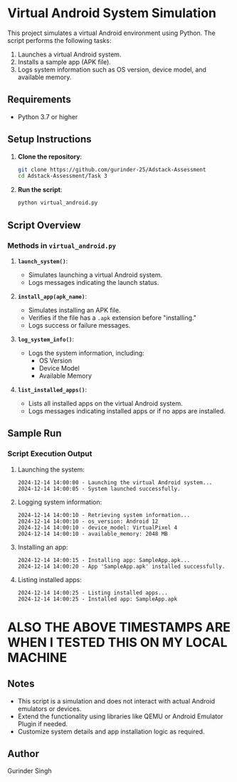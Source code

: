 # Virtual Android System Simulation

This project simulates a virtual Android environment using Python. The script performs the following tasks:

1. Launches a virtual Android system.
2. Installs a sample app (APK file).
3. Logs system information such as OS version, device model, and available memory.

## Requirements

- Python 3.7 or higher

## Setup Instructions

1. **Clone the repository**:
   ```bash
   git clone https://github.com/gurinder-25/Adstack-Assessment
   cd Adstack-Assessment/Task 3
   ```

2. **Run the script**:
   ```bash
   python virtual_android.py
   ```

## Script Overview

### Methods in `virtual_android.py`

1. **`launch_system()`**:
   - Simulates launching a virtual Android system.
   - Logs messages indicating the launch status.

2. **`install_app(apk_name)`**:
   - Simulates installing an APK file.
   - Verifies if the file has a `.apk` extension before "installing."
   - Logs success or failure messages.

3. **`log_system_info()`**:
   - Logs the system information, including:
     - OS Version
     - Device Model
     - Available Memory

4. **`list_installed_apps()`**:
   - Lists all installed apps on the virtual Android system.
   - Logs messages indicating installed apps or if no apps are installed.

## Sample Run

### Script Execution Output

1. Launching the system:
   ```
   2024-12-14 14:00:00 - Launching the virtual Android system...
   2024-12-14 14:00:05 - System launched successfully.
   ```

2. Logging system information:
   ```
   2024-12-14 14:00:10 - Retrieving system information...
   2024-12-14 14:00:10 - os_version: Android 12
   2024-12-14 14:00:10 - device_model: VirtualPixel 4
   2024-12-14 14:00:10 - available_memory: 2048 MB
   ```

3. Installing an app:
   ```
   2024-12-14 14:00:15 - Installing app: SampleApp.apk...
   2024-12-14 14:00:20 - App 'SampleApp.apk' installed successfully.
   ```

4. Listing installed apps:
   ```
   2024-12-14 14:00:25 - Listing installed apps...
   2024-12-14 14:00:25 - Installed app: SampleApp.apk
   ```

# ALSO THE ABOVE TIMESTAMPS ARE WHEN I TESTED THIS ON MY LOCAL MACHINE 


## Notes

- This script is a simulation and does not interact with actual Android emulators or devices.
- Extend the functionality using libraries like QEMU or Android Emulator Plugin if needed.
- Customize system details and app installation logic as required.

## Author
Gurinder Singh